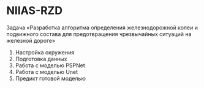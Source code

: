 # NIIAS-RZD

Задача «Разработка алгоритма определения
железнодорожной колеи и подвижного состава для
предотвращения чрезвычайных ситуаций на железной дороге»

1. Настройка окружения
2. Подготовка данных
3. Работа с моделью PSPNet
4. Работа с моделью Unet
5. Предикт готовой моделью
